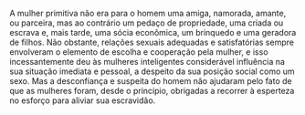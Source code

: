 ﻿A mulher primitiva não era para o homem uma amiga, namorada, amante, ou parceira, mas ao contrário um pedaço de propriedade, uma criada ou escrava e, mais tarde, uma sócia econômica, um brinquedo e uma geradora de filhos. Não obstante, relações sexuais adequadas e satisfatórias sempre envolveram o elemento de escolha e cooperação pela mulher, e isso incessantemente deu às mulheres inteligentes considerável influência na sua situação imediata e pessoal, a despeito da sua posição social como um sexo. Mas a desconfiança e suspeita do homem não ajudaram pelo fato de que as mulheres foram, desde o princípio, obrigadas a recorrer à esperteza no esforço para aliviar sua escravidão.